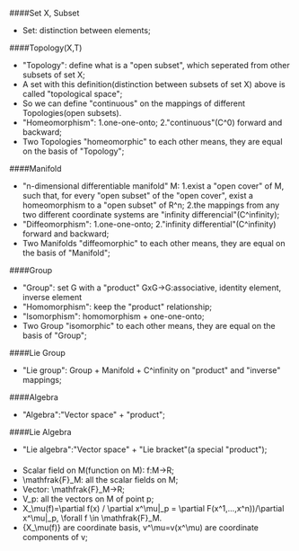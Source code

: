
####Set X, Subset
- Set: distinction between elements;

####Topology(X,T)
- "Topology": define what is a "open subset", which seperated from other subsets of set X;
- A set with this definition(distinction between subsets of set X) above is called "topological space";
- So we can define "continuous" on the mappings of different Topologies(open subsets).
- "Homeomorphism": 1.one-one-onto; 2."continuous"(C^0) forward and backward;
- Two Topologies "homeomorphic" to each other means, they are equal on the basis of "Topology";

####Manifold
- "n-dimensional differentiable manifold" M: 1.exist a "open cover" of M, such that, for every "open subset" of the "open cover", exist a homeomorphism to a "open subset" of R^n; 2.the mappings from any two different coordinate systems are "infinity differencial"(C^infinity);
- "Diffeomorphism": 1.one-one-onto; 2."infinity differential"(C^infinity) forward and backward;
- Two Manifolds "diffeomorphic" to each other means, they are equal on the basis of "Manifold";

####Group
- "Group": set G with a "product" GxG->G:associative, identity element, inverse element
- "Homomorphism": keep the "product" relationship;
- "Isomorphism": homomorphism + one-one-onto;
- Two Group "isomorphic" to each other means, they are equal on the basis of "Group";

####Lie Group
- "Lie group": Group + Manifold + C^infinity on "product" and "inverse" mappings;

####Algebra
- "Algebra":"Vector space" + "product";

####Lie Algebra
- "Lie algebra":"Vector space" + "Lie bracket"(a special "product");

####
- Scalar field on M(function on M): f:M->R;
- \mathfrak{F}_M: all the scalar fields on M;
- Vector: \mathfrak{F}_M->R;
- V_p: all the vectors on M of point p;
- X_\mu(f)=\partial f(x) / \partial x^\mu|_p = \partial F(x^1,...,x^n))/\partial x^\mu|_p, \forall f \in \mathfrak{F}_M. 
- {X_\mu(f)} are coordinate basis, v^\mu=v(x^\mu) are coordinate components of v;
